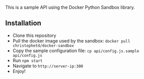This is a sample API using the Docker Python Sandbox library.

## Installation

- Clone this repository
- Pull the docker image used by the sandbox: `docker pull christophetd/docker-sandbox`
- Copy the sample configuration file: `cp api/config.js.sample api/config.js`
- Run `npm start`
- Navigate to `http://server-ip:300`
- Enjoy!

